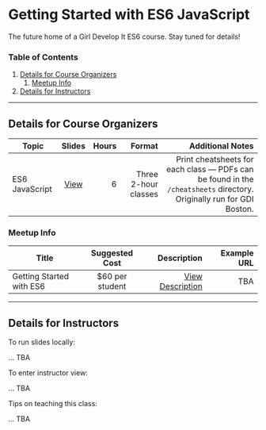 # Getting Started with ES6 JavaScript

The future home of a Girl Develop It ES6 course. Stay tuned for details!


### Table of Contents
1. [Details for Course Organizers](#details-for-course-organizers)
    1. [Meetup Info](#meetup-info)
2. [Details for Instructors](#details-for-instructors)


---


## Details for Course Organizers

| Topic | Slides | Hours | Format | Additional Notes |
| ----- |:-----:| -----:| -----:| -----:|
| ES6 JavaScript | [View](http://anything.codes/gdi-es6-javascript) | 6 | Three 2-hour classes | Print cheatsheets for each class — PDFs can be found in the `/cheatsheets` directory. Originally run for GDI Boston. |


### Meetup Info

| Title | Suggested Cost | Description | Example URL |
| ----- |:-----:| -----:| -----:|
| Getting Started with ES6 | $60 per student | [View Description](documentation/meetup-description.md) | TBA |


---

## Details for Instructors

To run slides locally:

... TBA

To enter instructor view:

... TBA

Tips on teaching this class:

... TBA